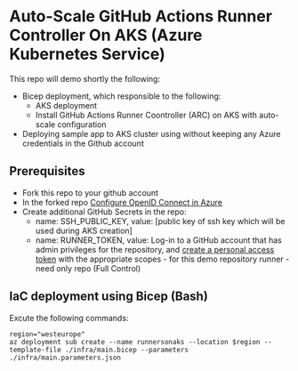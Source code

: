 # Auto-Scale GitHub Actions Runner Controller On AKS (Azure Kubernetes Service) 
This repo will demo shortly the following:
- Bicep deployment, which responsible to the following:
  - AKS deployment
  - Install GitHub Actions Runner Coontroller (ARC) on AKS with auto-scale configuration
- Deploying sample app to AKS cluster using without keeping any Azure credentials in the Github account

## Prerequisites
- Fork this repo to your github account
- In the forked repo [Configure OpenID Connect in Azure](https://docs.github.com/en/actions/deployment/security-hardening-your-deployments/configuring-openid-connect-in-azure)
- Create additional GitHub Secrets in the repo: 
  - name: SSH_PUBLIC_KEY, value: [public key of ssh key which will be used during AKS creation]
  - name: RUNNER_TOKEN, value: Log-in to a GitHub account that has admin privileges for the repository, and [create a personal access token](https://github.com/settings/tokens/new) with the appropriate scopes - for this demo repository runner - need only repo (Full Control)

## IaC deployment using Bicep (Bash)
Excute the following commands:

``` 
region="westeurope"
az deployment sub create --name runnersonaks --location $region --template-file ./infra/main.bicep --parameters ./infra/main.parameters.json
```
